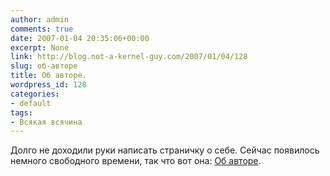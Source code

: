 ```yaml
---
author: admin
comments: true
date: 2007-01-04 20:35:06+00:00
excerpt: None
link: http://blog.not-a-kernel-guy.com/2007/01/04/128
slug: об-авторе
title: Об авторе.
wordpress_id: 128
categories:
- default
tags:
- Всякая всячина
---
```


Долго не доходили руки написать страничку о себе. Сейчас появилось немного свободного времени, так что вот она: [Об авторе](http://blog.not-a-kernel-guy.com/об-авторе/).
